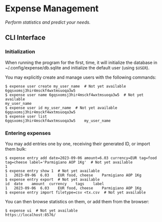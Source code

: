 # Expense Management

*Perform statistics and predict your needs.*

## CLI Interface

### Initialization

When running the program for the first, time, it will initialize the database
in ~/.config/expense/db.sqlite and initialize the default user (using `$USER`).

You may explicitly create and manage users with the following commands:

    $ expense user create my_user_name  # Not yet available
    6gqsxomsj3hir4msckf4wxtmsuoqa3w5
    $ expense user name 6gqsxomsj3hir4msckf4wxtmsuoqa3w5  # Not yet available
    my_user_name
    $ expense user id my_user_name  # Not yet available
    6gqsxomsj3hir4msckf4wxtmsuoqa3w5
    $ expense user list
    6gqsxomsj3hir4msckf4wxtmsuoqa3w5	my_user_name

### Entering expenses

You may add entries one by one, receiving their generated ID,
or import them bulk:

    $ expense entry add date=2023-09-06 amount=6.03 currency=EUR tag=food tag=cheese label='Parmigiano AOP 1Kg'  # Not yet available
    1
    $ expense entry show 1  # Not yet available
    1	2023-09-06	6.03	EUR	food, cheese	Parmigiano AOP 1Kg
    $ expense entry export  # Not yet available
    id	date	amount	currency	tags	label
    1	2023-09-06	6.03	EUR	food, cheese	Parmigiano AOP 1Kg
    $ expense entry import filetype=csv <tx.csv  # Not yet available

You can then browse statistics on them, or add them from the browser:

    $ expense ui  # Not yet available
    https://localhost:8576/
